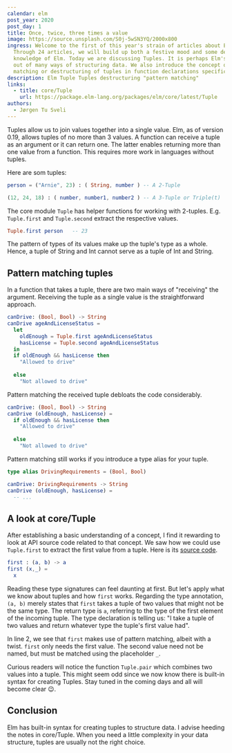 ```yaml
---
calendar: elm
post_year: 2020
post_day: 1
title: Once, twice, three times a value
image: https://source.unsplash.com/S0j-5wSN3YQ/2000x800
ingress: Welcome to the first of this year's strain of articles about Elm.
  Through 24 articles, we will build up both a festive mood and some deeper
  knowledge of Elm. Today we are discussing Tuples. It is perhaps Elm's simplest
  out of many ways of structuring data. We also introduce the concept of pattern
  matching or destructuring of tuples in function declarations specifically.
description: Elm Tuple Tuples destructuring "pattern matching"
links:
  - title: core/Tuple
    url: https://package.elm-lang.org/packages/elm/core/latest/Tuple
authors:
  - Jørgen Tu Sveli
---
```

Tuples allow us to join values together into a single value. Elm, as of version 0.19, allows tuples of no more than 3 values. A function can receive a tuple as an argument or it can return one. The latter enables returning more than one value from a function. This requires more work in languages without tuples. 

Here are som tuples:

```elm
person = ("Arnie", 23) : ( String, number ) -- A 2-Tuple

(12, 24, 18) : ( number, number1, number2 ) -- A 3-Tuple or Triple(t)
```

The core module `Tuple` has helper functions for working with 2-tuples. E.g. `Tuple.first` and `Tuple.second` extract the respective values. 

```elm
Tuple.first person   -- 23
```

The pattern of types of its values make up the tuple's type as a whole. Hence, a tuple of String and Int cannot serve as a tuple of Int and String.

## Pattern matching tuples

In a function that takes a tuple, there are two main ways of "receiving" the argument. Receiving the tuple as a single value is the straightforward approach.

```elm
canDrive: (Bool, Bool) -> String
canDrive ageAndLicenseStatus =
  let 
    oldEnough = Tuple.first ageAndLicenseStatus
    hasLicense = Tuple.second ageAndLicenseStatus
  in
  if oldEnough && hasLicense then
    "Allowed to drive"
    
  else
    "Not allowed to drive"
```

Pattern matching the received tuple debloats the code considerably.

```elm
canDrive: (Bool, Bool) -> String
canDrive (oldEnough, hasLicense) =
  if oldEnough && hasLicense then
    "Allowed to drive"
    
  else
    "Not allowed to drive"
```

Pattern matching still works if you introduce a type alias for your tuple.

```elm
type alias DrivingRequirements = (Bool, Bool)

canDrive: DrivingRequirements -> String
canDrive (oldEnough, hasLicense) =
  -- ...
```

## A look at core/Tuple

After establishing a basic understanding of a concept, I find it rewarding to look at API source code related to that concept. We saw how we could use `Tuple.first` to extract the first value from a tuple. Here is its [source code](https://github.com/elm/core/blob/master/src/Tuple.elm).

```elm
first : (a, b) -> a
first (x,_) =
  x
```

Reading these type signatures can feel daunting at first. But let's apply what we know about tuples and how `first` works. Regarding the type annotation, `(a, b)` merely states that `first` takes a tuple of two values that might not be the same type. The return type is `a`, referring to the type of the first element of the incoming tuple. The type declaration is telling us: "I take a tuple of two values and return whatever type the tuple's first value had".

In line 2, we see that `first` makes use of pattern matching, albeit with a twist. `first` only needs the first value. The second value need not be named, but must be matched using the placeholder `_`.

Curious readers will notice the function `Tuple.pair` which combines two values into a tuple. This might seem odd since we now know there is built-in syntax for creating Tuples. Stay tuned in the coming days and all will become clear 😉.

## Conclusion

Elm has built-in syntax for creating tuples to structure data. I advise heeding the notes in core/Tuple. When you need a little complexity in your data structure, tuples are usually not the right choice.